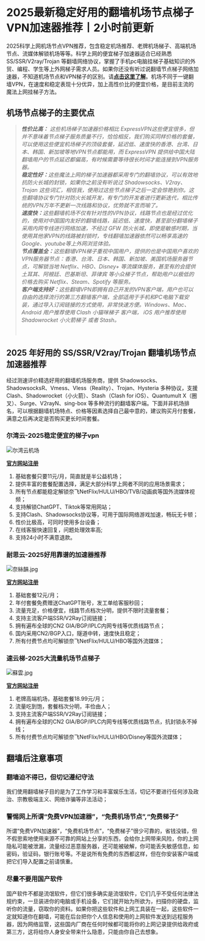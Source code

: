 # 2025最新稳定好用的翻墙机场节点梯子VPN加速器推荐丨2小时前更新
2025科学上网机场节点VPN推荐，包含稳定机场推荐、老牌机场梯子、高端机场节点、流媒体解锁机场等等。科学上网的便宜梯子加速器适合已经熟悉 SS/SSR/V2ray/Trojan 等翻墙网络协议，掌握了手机pc电脑挂梯子基础知识的外贸、编程、学生等上外网梯子需求人员。如果你还没有听过说翻墙节点梯子网络加速器，不知道机场节点和VPN梯子的区别。请[**点击这里了解**](https://iheikeji.com/bgfw/airport-or-vpn.html)。机场不同于一键翻墙VPN，在速度和稳定表现十分优异，加上高性价比的便宜价格，是目前主流的魔法上网挂梯子方法。
## 机场节点梯子的主要优点
<div class="wp-block-uagb-blockquote uagb-block-f921f091 uagb-blockquote__skin-border uagb-blockquote__with-tweet uagb-blockquote__tweet-style-classic uagb-blockquote__tweet-icon_text uagb-blockquote__stack-img-none">
<blockquote class="uagb-blockquote"><footer>
<div class="uagb-blockquote__author-wrap uagb-blockquote__author-at-left"><cite class="uagb-blockquote__author"> <strong>性价比高：</strong> 这些机场梯子加速器价格相比 ExpressVPN这些便宜很多，但并不意味着节点梯子服务质量不行，恰恰相反，我们购买同样价格的套餐，可以使用这些便宜机场梯子的顶级套餐，延迟低、速度快的香港、台湾、日本、韩国、新加坡等地VPN节点都能用，而 ExpressVPN 提供给中国大陆翻墙用户的节点延迟都偏高，有时候需要等待很长时间才能连接到VPN服务器。<br /><strong>稳定性好：</strong>这些魔法上网的梯子加速器都采用专门的翻墙协议，可以有效地抗防火长城的封锁，如果你之前没有听说过 Shadowsocks、V2ray、Trojan 这些词汇，相信我，使用过这些节点梯子之后一定会惊艳到你。这些翻墙协议专门针对防火长城开发，有专门的开发者进行更新迭代，相比传统的VPN万年不更新一次线路和协议，优势就不言而喻了。<br /><strong>速度快：</strong>这些翻墙机场不仅有针对性的VPN协议，线路节点也是经过优化的，使用对中国国内友好的翻墙线路，延迟低、速度快，甚至部分翻墙梯子采用内网专线进行网络加速，不经过 GFW 防火长城，即使是敏感时期，当使用其他家VPN的线路被封锁时，专线翻墙加速器依然可以畅享高速的Google、youtube等上外网浏览体验。<br /><strong>节点覆盖全：</strong>这些翻墙VPN梯子重视中国用户，提供的也是中国用户喜欢的VPN服务器节点：香港、台湾、日本、韩国、新加坡、美国机场服务器节点，可解锁当地 Netflix、HBO、Disney+ 等流媒体服务，甚至有的会提供 土耳其、阿根廷、巴基斯坦、菲律宾 等小众梯子节点，帮助用户以极低的价格去购买 Netflix、Steam、Spotify 等服务。<br /><strong>客户端支持好：</strong>这些翻墙VPN即拥有自己开发的VPN客户端，用户也可以自由的选择流行的第三方翻墙客户端，全部适用于手机和PC电脑下载安装，通过导入订阅链接的方式使用，非常快速方便。Windows、Mac、Android 用户推荐使用 Clash 小猫咪梯子 客户端， iOS 用户推荐使用 Shadowrocket 小火箭梯子 或者 Stash。</cite></div>
<p> </p>
</footer></blockquote>
</div>  

## 2025 年好用的 SS/SSR/V2ray/Trojan 翻墙机场节点加速器推荐
经过测速评价精选好用的翻墙机场服务商，提供 Shadowsocks、ShadowsocksR、Vmess、Vless（Reality）、Trojan、Hysteria 多种协议，支援 Clash、Shadowrocket（小火箭）、Stash（Clash for iOS）、Quantumult X（圈叉）、Surge、V2rayN、sing-box 等多种流行的翻墙客户端。下面并非机场排名，可以根据翻墙机场特点、价格等因素选择自己最中意的，建议购买月付套餐，满意之后再决定是否购买更长时间套餐。

### 尔湾云-2025稳定便宜的梯子vpn  

![尔湾云机场](https://github.com/user-attachments/assets/92e9a07a-8e17-4390-a2b8-d33b5844002f)


[**官方网站注册**](https://go.1vpn.cc/ewan)  
1. 基础套餐只要11元/月，简直就是半公益机场；
2. 提供丰富的套餐配置选择，满足大部分科学上网者不同的应用场景需求；
3. 所有节点都能稳定解锁奈飞NetFlix/HULU/HBO/TVB/动画疯等国外流媒体视频；
4. 支持解锁ChatGPT、Tiktok等常用网站；
5. 支持Clash、Shadowsocks协议等，可用于国际网络游戏加速，畅玩无卡顿；
6. 性价比极高，可同时使用多台设备；
8. 在线客服快速回复，问题处理效率高;
9. 支持24小时不满意退款。

### 耐思云-2025好用靠谱的加速器推荐

![奈絲韻.jpg](https://s2.loli.net/2023/11/21/dFAnPqGciwMJo9W.jpg)  

[**官方网站注册**](https://go.1vpn.cc/nisi)  
1. 基础套餐12元/月；
2. 年付套餐免费赠送ChatGPT账号，发工单给客服秒回；
3. 流量充足，价格便宜，线路节点档次分明，提供不限时流量套餐；
4. 支持主流客户端SSR/V2Ray订阅链接；
5. 拥有遍布全球的CN2 GIA/BGP/IPLC内网专线等优质线路节点；
6. 国内采用CN2/BGP入口，隧道中转，速度快且稳定；
7. 所有付费节点均可解锁奈飞NetFlix/HULU/HBO等国外流媒体；

### 速云梯-2025大流量机场节点梯子  

![蘇雲.jpg](https://s2.loli.net/2023/10/21/YpgLNOcKoenB6G3.jpg)  

[**官方网站注册**](https://go.1vpn.cc/suyu)  
1. 老牌高端机场，基础套餐18.99元/月；
2. 流量吃到饱，套餐档次分明，丰俭由人；
3. 支持主流客户端SSR/V2Ray订阅链接；
4. 拥有遍布全球的CN2 GIA/BGP/IPLC内网专线等优质线路节点，抗封锁永不掉线；
6. 所有付费节点均可解锁奈飞NetFlix/HULU/HBO/Disney等国外流媒体；

## 翻墙后注意事项
### 翻墙迫不得已，但切记遵纪守法
我们使用翻墙梯子目的是为了工作学习和丰富娱乐生活，切记不要进行任何涉及政治、宗教极端主义、网络诈骗等非法活动；

### 警惕网上所谓“免费VPN加速器”，“免费机场节点”,“免费梯子”
所谓“免费VPN加速器”，“免费机场节点”，“免费梯子”很少可靠的，省钱没错，但不假思索地使用来源不可靠的网站上分享的东西，会给你上网带来风险，你的上网隐私可能被泄漏，流量经过恶意服务器，还可能被破解，你可能丢失敏感信息，如密码，验证码，银行账号等。不是说所有免费的东西都这样，但在你安装客户端或把它们导入配置之前请慎重。

### 尽量不要用国产软件
国产软件不都是流氓软件，但它们很多确实是流氓软件，它们几乎不受任何法律法规约束，一旦装进你的电脑或手机设备，它们就开始为所欲为，扫描你的硬盘，监听你的流量，窃取你的资料。如果你把这些软件和上网工具装在一起，这些软件一定就知道你在翻墙，可能在后台把你个人信息和使用的上网软件发送到远程服务器，因为网络监管，这些国内厂商在任何时候都可能将你的上网记录提供给政府或第三方，这将给你人身安全带来什么隐患，只能由你自己去想象。

